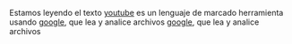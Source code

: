 Estamos leyendo el texto 
[youtube](https://www.tbe.com/watch?v=EOO6Ze9_lDY) es un lenguaje de marcado
herramienta usando [google](https://github.com/Laura9426/BOG005-social-network), que lea y analice archivos
[google](https://github.com/Laura9426/BOG005-social-network), que lea y analice archivos